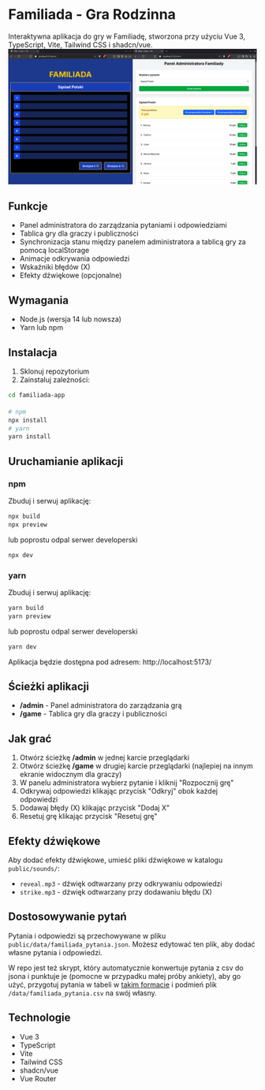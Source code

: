 # Familiada - Gra Rodzinna

Interaktywna aplikacja do gry w Familiadę, stworzona przy użyciu Vue 3, TypeScript, Vite, Tailwind CSS i shadcn/vue.
![Podgląd](assets/preview.png)
## Funkcje

- Panel administratora do zarządzania pytaniami i odpowiedziami
- Tablica gry dla graczy i publiczności
- Synchronizacja stanu między panelem administratora a tablicą gry za pomocą localStorage
- Animacje odkrywania odpowiedzi
- Wskaźniki błędów (X)
- Efekty dźwiękowe (opcjonalne)

## Wymagania

- Node.js (wersja 14 lub nowsza)
- Yarn lub npm

## Instalacja

1. Sklonuj repozytorium
2. Zainstaluj zależności:

```bash
cd familiada-app

# npm
npx install
# yarn
yarn install
```

## Uruchamianie aplikacji

### npm
Zbuduj i serwuj aplikację:
```bash
npx build
npx preview
```
lub poprostu odpal serwer developerski
```bash
npx dev
```

### yarn
Zbuduj i serwuj aplikację:
```bash
yarn build
yarn preview
```
lub poprostu odpal serwer developerski
```bash
yarn dev
```

Aplikacja będzie dostępna pod adresem: http://localhost:5173/

## Ścieżki aplikacji

- **/admin** - Panel administratora do zarządzania grą
- **/game** - Tablica gry dla graczy i publiczności

## Jak grać

1. Otwórz ścieżkę **/admin** w jednej karcie przeglądarki
2. Otwórz ścieżkę **/game** w drugiej karcie przeglądarki (najlepiej na innym ekranie widocznym dla graczy)
3. W panelu administratora wybierz pytanie i kliknij "Rozpocznij grę"
4. Odkrywaj odpowiedzi klikając przycisk "Odkryj" obok każdej odpowiedzi
5. Dodawaj błędy (X) klikając przycisk "Dodaj X"
6. Resetuj grę klikając przycisk "Resetuj grę"

## Efekty dźwiękowe

Aby dodać efekty dźwiękowe, umieść pliki dźwiękowe w katalogu `public/sounds/`:
- `reveal.mp3` - dźwięk odtwarzany przy odkrywaniu odpowiedzi
- `strike.mp3` - dźwięk odtwarzany przy dodawaniu błędu (X)

## Dostosowywanie pytań

Pytania i odpowiedzi są przechowywane w pliku `public/data/familiada_pytania.json`. Możesz edytować ten plik, aby dodać własne pytania i odpowiedzi.

W repo jest też skrypt, który automatycznie konwertuje pytania z csv do jsona i punktuje je (pomocne w przypadku małej 
próby ankiety), aby go użyć, przygotuj pytania w tabeli w [takim formacie](https://docs.google.com/spreadsheets/d/1tezt8hgNLtGwNgMyhBrUlY2FUZ1j6iLHH0yGvZl-X1w/edit?usp=sharing)
i podmień plik `/data/familiada_pytania.csv` na swój własny.

## Technologie

- Vue 3
- TypeScript
- Vite
- Tailwind CSS
- shadcn/vue
- Vue Router
